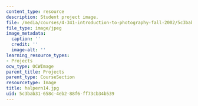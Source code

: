 ```yaml
---
content_type: resource
description: Student project image.
file: /media/courses/4-341-introduction-to-photography-fall-2002/5c3bab31658c4eb288f6ff73cb34b539_halpern14.jpg
file_type: image/jpeg
image_metadata:
  caption: ''
  credit: ''
  image-alt: ''
learning_resource_types:
- Projects
ocw_type: OCWImage
parent_title: Projects
parent_type: CourseSection
resourcetype: Image
title: halpern14.jpg
uid: 5c3bab31-658c-4eb2-88f6-ff73cb34b539
---
```

